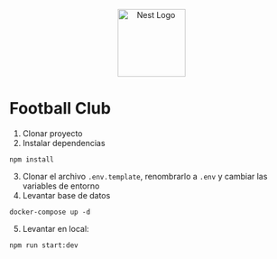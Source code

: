 <p align="center">
  <a href="http://nestjs.com/" target="blank"><img src="https://nestjs.com/img/logo-small.svg" width="120" alt="Nest Logo" /></a>
</p>

# Football Club

1. Clonar proyecto
2. Instalar dependencias
```
npm install
```
3. Clonar el archivo ```.env.template```, renombrarlo a ```.env``` y cambiar las variables de entorno
4. Levantar base de datos
```
docker-compose up -d
```
5. Levantar en local:
```
npm run start:dev
```

